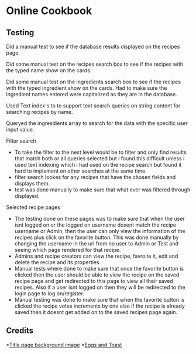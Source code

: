 # Online Cookbook

## Testing

Did a manual test to see if the database results displayed on the recipes page.

Did some manual test on the recipes search box to see if the recipes with the typed name show on the cards. 

Did some manual test on the ingredients search box to see if the recipes with the typed ingredient show on the cards. 
Had to make sure the ingredient names entered were capitalized as they are in the database.

Used Text index's to to support text search queries on string content for searching recipes by name. 

Queryed the ingresdients array to search for the data with the specific user input value.

Filter search
* To take the filter to the next level would be to filter and only find results that match both or all queries selected but i 
found this difficult unless i used text indexing which i had used on the recipe search but found it hard to implement on other searches at the same time.
* filter search lookes for any recipes that have the chosen fields and displays them.
* test was done manually to make sure that what ever was filtered through displayed. 

Selected recipe pages
* The testing done on these pages was to make sure that when the user isnt logged on or the logged on username
dosent match the recipe username or Admin, then the user can only view the information of the recipes plus click 
on the favorite button. This was done manually by changing the username in the url from no user to Admin or Test and 
seeing which page rendered for that recipe.
* Admins and recipe creators can view the recipe, favroite it, edit and delete the recipe and its properties.  
* Manual tests where done to make sure that once the favorite button is clicked then the user should be able to
view the recipe on the saved recipe page and get redirected to this page to view all their saved recipes. Also 
if a user isnt logged on then they will be redirected to the login page to log on/register.
* Manual testing was done to make sure that when the favorite button is clicked the recipe votes increments by one
also if the recipe is already saved then it doesnt get added on to the saved recipes page again.

## Credits

*[Title page background image](https://www.shutterstock.com/image-photo/kitchen-cooking-utensils-ceramic-storage-pot-327210395?src=w9EwWJ6WlsWUoHoxjA7O-g-1-1)
*[Eggs and Toast](https://image.shutterstock.com/image-photo/sandwich-avocado-fried-egg-on-450w-346094294.jpg)